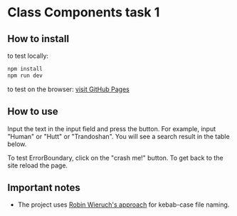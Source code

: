 # Class Components task 1

## How to install

to test locally:

```bash
npm install
npm run dev
```

to test on the browser: [visit GitHub Pages](https://rolling-scopes-school.github.io/osulyanov-REACT2025Q1/dist/)

## How to use

Input the text in the input field and press the button.
For example, input "Human" or "Hutt" or "Trandoshan".
You will see a search result in the table below.

To test ErrorBoundary, click on the "crash me!" button.
To get back to the site reload the page.

## Important notes

- The project uses [Robin Wieruch's approach](https://x.com/rwieruch/status/1836434009041035635) for kebab-case file naming.
